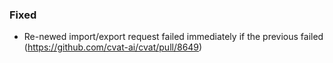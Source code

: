 ### Fixed

- Re-newed import/export request failed immediately if the previous failed
  (<https://github.com/cvat-ai/cvat/pull/8649>)
